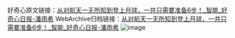好奇心原文链接：[从对航天一无所知到登上月球，一共只需要准备6步！_智能_好奇心日报-潘雨希](https://www.qdaily.com/articles/83.html)
WebArchive归档链接：[从对航天一无所知到登上月球，一共只需要准备6步！_智能_好奇心日报-潘雨希](http://web.archive.org/web/20180923200437/http://www.qdaily.com:80/articles/83.html)
![image](http://ww3.sinaimg.cn/large/007d5XDply1g3v3xn2grwj30u0463hdt)